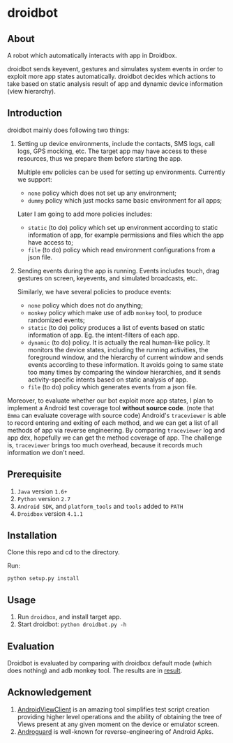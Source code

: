# droidbot

## About
A robot which automatically interacts with app in Droidbox.

droidbot sends keyevent, gestures and simulates system events 
in order to exploit more app states automatically.
droidbot decides which actions to take based on static analysis result of app 
and dynamic device information (view hierarchy).

## Introduction
droidbot mainly does following two things:

1. Setting up device environments, include the contacts, SMS logs, 
call logs, GPS mocking, etc. The target app may have access to these resources, thus we 
prepare them before starting the app.

    Multiple env policies can be used for setting up environments. Currently we support:

    + `none` policy which does not set up any environment;
    + `dummy` policy which just mocks same basic environment for all apps;

    Later I am going to add more policies includes:

    + `static` (to do) policy which set up environment according to static information of app,
    for example permissions and files which the app have access to;
    + `file` (to do) policy which read environment configurations from a json file.

2. Sending events during the app is running. Events includes touch, drag gestures on screen, 
keyevents, and simulated broadcasts, etc.

    Similarly, we have several policies to produce events:
    
    + `none` policy which does not do anything;
    + `monkey` policy which make use of adb `monkey` tool, to produce randomized events;
    + `static` (to do) policy produces a list of events based on static information of app. Eg. 
    the intent-filters of each app.
    + `dynamic` (to do) policy. It is actually the real human-like policy. It monitors the device 
    states, including the running activities, the foreground window, and the hierarchy of current 
    window and sends events according to these information.
    It avoids going to same state too many times by comparing the window hierarchies, and 
    it sends activity-specific intents based on static analysis of app.
    + `file` (to do) policy which generates events from a json file.

Moreover, to evaluate whether our bot exploit more app states, I plan to implement a 
Android test coverage tool **without source code**. 
(note that `Emma` can evaluate coverage with source code)
Android's `traceviewer` is able to record entering and exiting of each method, and we can get a list
of all methods of app via reverse engineering. By comparing `traceviewer` log and app dex, hopefully 
we can get the method coverage of app. The challenge is, `traceviewer` brings too much overhead, because 
it records much information we don't need.

## Prerequisite

1. `Java` version `1.6+`
2. `Python` version `2.7`
3. `Android SDK`, and `platform_tools` and `tools` added to `PATH`
4. `Droidbox` version `4.1.1`

## Installation

Clone this repo and cd to the directory.

Run:

```shell
python setup.py install
```

## Usage

1. Run `droidbox`, and install target app.
2. Start droidbot:
`python droidbot.py -h`

## Evaluation

Droidbot is evaluated by comparing with droidbox default mode (which does nothing) 
and adb monkey tool. The results are in [result](/evaluate_results/README.md).

## Acknowledgement

1. [AndroidViewClient](https://github.com/dtmilano/AndroidViewClient) 
is an amazing tool simplifies test script creation providing higher level operations 
and the ability of obtaining the tree of Views present at any given moment on the device 
or emulator screen.
2. [Androguard](http://code.google.com/p/androguard/)
is well-known for reverse-engineering of Android Apks.